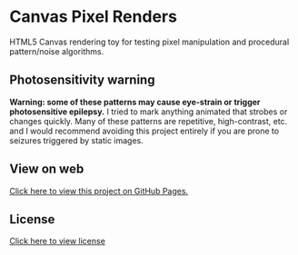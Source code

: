 # Canvas Pixel Renders
HTML5 Canvas rendering toy for testing pixel manipulation and procedural pattern/noise algorithms.

## Photosensitivity warning
**Warning: some of these patterns may cause eye-strain or trigger photosensitive epilepsy.** I tried to mark anything animated that strobes or changes quickly. Many of these patterns are repetitive, high-contrast, etc. and I would recommend avoiding this project entirely if you are prone to seizures triggered by static images.

## View on web
[Click here to view this project on GitHub Pages.](https://clsedlacek.github.io/canvas-pixel-renders/)

## License
[Click here to view license](LICENSE.txt)